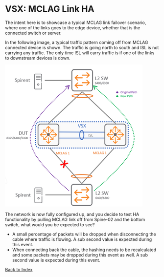 # VSX: MCLAG Link HA

The intent here is to showcase a typical MCLAG link failover scenario, where one of the links goes to the edge device, whether that is the connected switch or server.

In the following image, a typical traffic pattern coming off from MCLAG connected device is shown. The traffic is going north to south and ISL is not carrying any traffic. The only time ISL will carry traffic is if one of the links to downstream devices is down.

![MCLAG traffic pattern](../../../../img/network/management_network/mclag_link_ha.png)

The network is now fully configured up, and you decide to test HA functionality by pulling MCLAG link off from Spine-02 and the bottom switch, what would you be expected to see?

* A small percentage of packets will be dropped when disconnecting the cable where traffic is flowing. A sub second value is expected during this event.
* When connecting back the cable, the hashing needs to be recalculated and some packets may be dropped during this event as well. A sub second value is expected during this event.

[Back to Index](../index.md)
